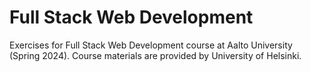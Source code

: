 # Full Stack Web Development

Exercises for Full Stack Web Development course at Aalto University (Spring 2024). Course materials are provided by University of Helsinki.